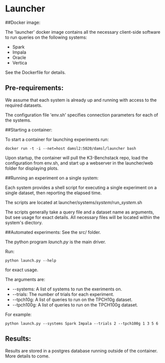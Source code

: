 # Launcher
##Docker image:

The 'launcher' docker image contains all the necessary client-side software to run queries on the following systems:
  - Spark
  - Impala
  - Oracle
  - Vertica

See the Dockerfile for details. 

## Pre-requirements:
We assume that each system is already up and running with access to the required datasets.

The configuration file 'env.sh' specifies connection parameters for each of the systems.

##Starting a container:

To start a container for launching experiments run:
```
docker run -t -i --net=host damsl2:5020/damsl/launcher bash
```

Upon startup, the container will pull the K3-Benchstack repo, load the configuration from env.sh, and start up a webserver in the launcher/web folder for displaying plots.

##Running an experiment on a single system:

Each system provides a shell script for executing a single experiment on a single dataset, then reporting the elapsed time.

The scripts are located at launcher/systems/*system*/run\_*system*.sh

The scripts generally take a query file and a dataset name as arguments, but see usage for exact details. All necessary files will be located within the system's diectory.

##Automated experiments:
See the src/ folder.

The python program *launch.py* is the main driver.

Run:
```
python launch.py --help
```
for exact usage.

The arguments are:
  - --systems: A list of systems to run the exeriments on.
  - --trials: The number of trials for each experiment.
  - --tpch10g: A list of queries to run on the TPCH10g dataset.
  - --tpch100g: A list of queries to run on the TPCH100g dataset.

For example:
```
python launch.py --systems Spark Impala --trials 2 --tpch100g 1 3 5 6
```
## Results:
Results are stored in a postgres database running outside of the container.
More details to come.
